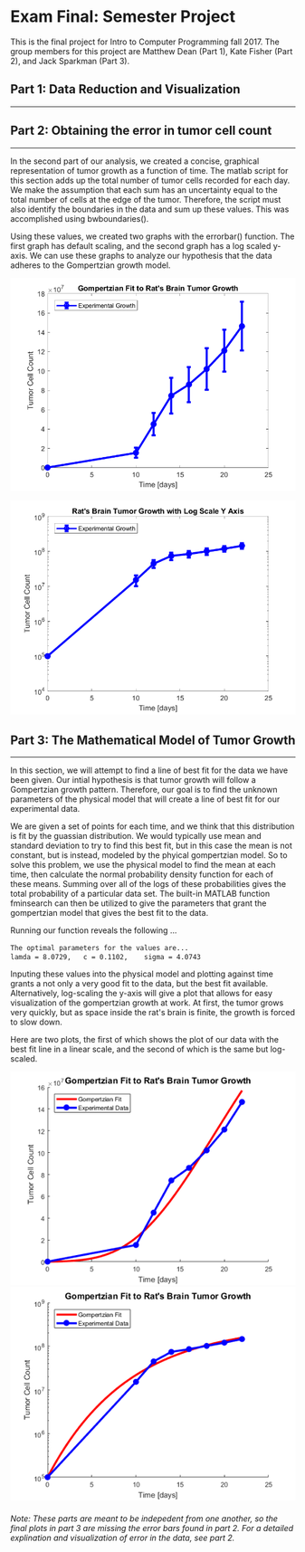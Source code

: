 # Exam Final: Semester Project 

This is the final project for Intro to Computer Programming fall 2017. The group members for this project are Matthew Dean (Part 1), Kate Fisher (Part 2), and Jack Sparkman (Part 3).  

## Part 1: **Data Reduction and Visualization**
---
  
## Part 2: **Obtaining the error in tumor cell count**
---
In the second part of our analysis, we created a concise, graphical representation of tumor growth as a function of time. The matlab script for this section adds up the total number of tumor cells recorded for each day. We make the assumption that each sum has an uncertainty equal to the total number of cells at the edge of the tumor. Therefore, the script must also identify the boundaries in the data and sum up these values. This was accomplished using bwboundaries(). 

Using these values, we created two graphs with the errorbar() function. The first graph has default scaling, and the second graph has a log scaled y-axis. We can use these graphs to analyze our hypothesis that the data adheres to the Gompertzian growth model.




![ErrorBarPlot](https://github.com/sparkmanjp/finalproject/blob/master/Part_2/TumorGrowthWithErrorBars.png)

![ErrorBarPlotLog](https://github.com/sparkmanjp/finalproject/blob/master/Part_2/LogTumorGrowthWithErrorBars.png)

## Part 3: The Mathematical Model of Tumor Growth
--- 
In this section, we will attempt to find a line of best fit for the data we have been given. Our intial hypothesis is that
tumor growth will follow a Gompertzian growth pattern. Therefore, our goal is to find the unknown parameters of the 
physical model that will create a line of best fit for our experimental data.  

We are given a set of points for each time, and we think that this distribution is fit by the guassian distribution. We would
typically use mean and standard deviation to try to find this best fit, but in this case the mean is not constant, but is 
instead, modeled by the phyical gompertzian model. So to solve this problem, we use the physical model to find the mean at
each time, then calculate the normal probability density function for each of these means. Summing over all of the logs of these
probabilities gives the total probability of a particular data set. The built-in MATLAB function fminsearch can then be utilized
to give the parameters that grant the gompertzian model that gives the best fit to the data. 

Running our function reveals the following ...
```
The optimal parameters for the values are...
lamda = 8.0729,   c = 0.1102,    sigma = 4.0743
```  

Inputing these values into the physical model and plotting against time grants a not only a very good fit to the data, 
but the best fit available. Alternatively, log-scaling the y-axis will give a plot that allows for easy visualization of the 
gompertzian growth at work. At first, the tumor grows very quickly, but as space inside the rat's brain is finite, the growth
is forced to slow down.

 Here are two plots, the first of which shows the plot of our data with the best fit line in a linear scale, and the second 
 of which is the same but log-scaled. 
 
![FinalPlot](https://github.com/sparkmanjp/finalproject/blob/master/Part_3/PlotFinal.png 'Linearly scaled plot')  
![FinalPlotLog](https://github.com/sparkmanjp/finalproject/blob/master/Part_3/PlotFinalLog.png 'Log scaled plot')
 
 
 ###### *Note: These parts are meant to be indepedent from one another, so the final plots in part 3 are missing the error bars found in part 2. For a detailed explination and visualization of error in the data, see part 2.*
